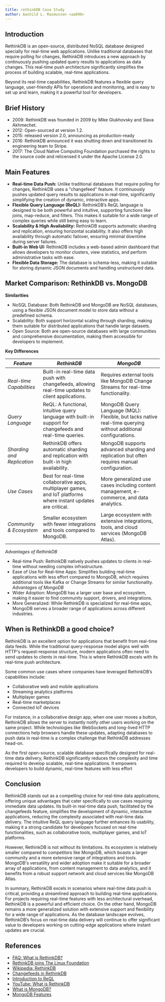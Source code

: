 ```yaml
---
title: rethinkDB Case Study
author: Aashild L. Rasmussen <aa096>
---
```


## Introduction

RethinkDB is an open-source, distributed NoSQL database designed specially for real-time web applications. Unlike traditional databases that require polling for changes, RethinkDB introduces a new approach by continuously pushing updated query results to applications as data changes. This real-time push architecture significantly simplifies the process of building scalable, real-time applications.

Beyond its real-time capabilities, RethinkDB features a flexible query language, user-friendly APIs for operations and monitoring, and is easy to set up and learn, making it a powerful tool for developers.

## Brief History

- 2009: RethinkDB was founded in 2009 by Mike Glukhovsky and Slava Akhmechet.
- 2012: Open-sourced at version 1.2.
- 2015: released version 2.0, announcing as production-ready
- 2016: RethinkDB announced it was shutting down and transitioned its engineering team to Stripe.
- 2017: The Cloud Native Computing Foundation purchased the rights to the source code and relicensed it under the Apache License 2.0.


## Main Features

- **Real-time Data Push:** Unlike traditional databases that require polling for changes, RethinkDB uses a "changefeed" feature. It continuously pushes updated query results to applications in real-time, significantly simplifying the creation of dynamic, interactive apps.
- **Flexible Query Language (ReQL):** RethinkDB’s ReQL language is designed to be both powerful and intuitive, supporting functions like joins, map-reduce, and filters. This makes it suitable for a wide range of complex queries while still being easy to learn.
- **Scalability & High Availability:** RethinkDB supports automatic sharding and replication, ensuring horizontal scalability. It also offers high availability through automatic failover, ensuring minimal downtime during server failures.
- **Built-in Web UI:**  RethinkDB includes a web-based admin dashboard that allows developers to monitor clusters, view statistics, and perform administrative tasks with ease.
- **Flexible Data Storage:** The database is schema-less, making it suitable for storing dynamic JSON documents and handling unstructured data.


## Market Comparison: RethinkDB vs. MongoDB

**Similarities**

- NoSQL Database: Both RethinkDB and MongoDB are NoSQL databases, using a flexible JSON document model to store data without a predefined schema.
- Scalability: Both support horizontal scaling through sharding, making them suitable for distributed applications that handle large datasets.
- Open Source: Both are open-source databases with large communities and comprehensive documentation, making them accessible for developers to implement.

**Key Differences**

| *Feature* | *RethinkDB* | *MongoDB* |
|---|---|---|
| *Real-time Capabilities* | Built-in real-time data push with changefeeds, allowing real-time updates to client applications. | Requires external tools like MongoDB Change Streams for real-time functionality. |
| *Query Language* | ReQL: A functional, intuitive query language with built-in support for changefeeds and real-time queries. | MongoDB Query Language (MQL): Flexible, but lacks native real-time querying without additional configurations. |
| *Sharding and Replication* | RethinkDB offers automatic sharding and replication with built-in high availability. | MongoDB supports advanced sharding and replication but often requires manual configuration. |
| *Use Cases* | Best for real-time collaborative apps, multiplayer games, and IoT platforms where instant updates are critical. | More generalized use cases including content management, e-commerce, and data analytics. |
| *Community & Ecosystem* | Smaller ecosystem with fewer integrations and tools compared to MongoDB. | Large ecosystem with extensive integrations, tools, and cloud services (MongoDB Atlas). |

*Advantages of RethinkDB*
- Real-time Push: RethinkDB natively pushes updates to clients in real-time without needing complex infrastructure.
- Ease of Use for Real-time Apps: Simplifies building real-time applications with less effort compared to MongoDB, which requires additional tools like Kafka or Change Streams for similar functionality.
*Advantages of MongoDB*
- Wider Adoption: MongoDB has a larger user base and ecosystem, making it easier to find community support, drivers, and integrations.
- More Generalized: While RethinkDB is specialized for real-time apps, MongoDB serves a broader range of applications across different industries.

## When is RethinkDB a good choice? 

RethinkDB is an excellent option for applications that benefit from real-time data feeds. While the traditional query-response model aligns well with HTTP's request-response structure, modern applications often need to send updates to clients in real-time. This is where RethinkDB excels with its real-time push architecture.

Some common use cases where companies have leveraged RethinkDB’s capabilities include:

- Collaborative web and mobile applications
- Streaming analytics platforms
- Multiplayer games
- Real-time marketplaces
- Connected IoT devices

For instance, in a collaborative design app, when one user moves a button, RethinkDB allows the server to instantly notify other users working on the same project. While technologies like WebSockets and long-lived HTTP connections help browsers handle these updates, adapting databases to push data in real-time is a complex challenge that RethinkDB addresses head-on.

As the first open-source, scalable database specifically designed for real-time data delivery, RethinkDB significantly reduces the complexity and time required to develop scalable, real-time applications. It empowers developers to build dynamic, real-time features with less effort​


## Conclusion

RethinkDB stands out as a compelling choice for real-time data applications, offering unique advantages that cater specifically to use cases requiring immediate data updates. Its built-in real-time data push, facilitated by the changefeeds feature, simplifies the development of dynamic, interactive applications, reducing the complexity associated with real-time data delivery. The intuitive ReQL query language further enhances its usability, making it a strong candidate for developers focused on real-time functionalities, such as collaborative tools, multiplayer games, and IoT platforms.

However, RethinkDB is not without its limitations. Its ecosystem is relatively smaller compared to competitors like MongoDB, which boasts a larger community and a more extensive range of integrations and tools. MongoDB's versatility and wider adoption make it suitable for a broader array of applications, from content management to data analytics, and it benefits from a robust support network and cloud services like MongoDB Atlas.

In summary, RethinkDB excels in scenarios where real-time data push is critical, providing a streamlined approach to building real-time applications. For projects requiring real-time features with less architectural overhead, RethinkDB is a powerful and efficient choice. On the other hand, MongoDB remains a more generalized solution with extensive support and flexibility for a wide range of applications. As the database landscape evolves, RethinkDB’s focus on real-time data delivery will continue to offer significant value to developers working on cutting-edge applications where instant updates are crucial.

## References

- [FAQ: What is RethinkDB?](https://rethinkdb.com/faq)
- [RethinkDB joins The Linux Foundation](https://rethinkdb.com/blog/rethinkdb-joins-linux-foundation)
- [Wikipedia: RethinkDB](https://en.wikipedia.org/wiki/RethinkDB)
- [Changefeeds in RethinkDB](https://rethinkdb.com/docs/changefeeds/javascript/)
- [Introduction to ReQL](https://rethinkdb.com/docs/introduction-to-reql/)
- [YouTube: What is RethinkDB](https://www.youtube.com/watch?v=qKPKsBNw604)
- [What is MongoDB?](https://www.mongodb.com/docs/manual/)
- [MongoDB Features](https://www.mongodb.com/resources/products/fundamentals/features)
